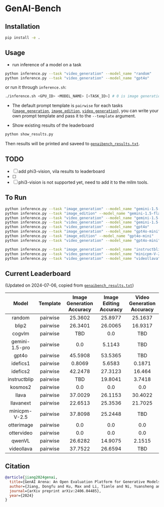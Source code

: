 # GenAI-Bench
## Installation
```bash
pip install -e .
```

## Usage

- run inference of a model on a task
```bash
python inference.py --task "video_generation" --model_name "random"
python inference.py --task "video_generation" --model_name "gpt4o"
```

or run it through `inference.sh`:
```bash
./inference.sh <GPU_ID> <MODEL_NAME> [<TASK_ID>] # 0 is image generation, 1 is image edition, 2 is video generation 
```

- The default prompt template is `pairwise` for each tasks ([`image_generation`](./genaibench/templates/image_generation/pairwise.txt), [`image_edition`](./genaibench/templates/image_edition/pairwise.txt), [`video_generation`](./genaibench/templates/video_generation/pairwise.txt)), you can write your own prompt template and pass it to the `--template` argument.

- Show existing results of the leaderboard
```bash
python show_results.py
```
Then results will be printed and saveed to [`genaibench_results.txt`](./genaibench_results.txt).


## TODO
- [ ] add phi3-vision, vila results to leaderboard
- [ ]
- [ ] phi3-vision is not supported yet, need to add it to the mllm tools.

## To Run
```bash
python inference.py --task "image_generation" --model_name "gemini-1.5-flash"
python inference.py --task "image_edition" --model_name "gemini-1.5-flash"
python inference.py --task "video_generation" --model_name "gemini-1.5-flash"
python inference.py --task "video_generation" --model_name "gemini-1.5-pro"
python inference.py --task "video_generation" --model_name "gpt4o"
python inference.py --task "image_generation" --model_name "gpt4o-mini"
python inference.py --task "image_edition" --model_name "gpt4o-mini"
python inference.py --task "video_generation" --model_name "gpt4o-mini"

python inference.py --task "image_generation" --model_name "instructblip"
python inference.py --task "video_generation" --model_name "minicpm-V-2.5"
python inference.py --task "video_generation" --model_name "videollava"
```




## Current Leaderboard 
(Updated on 2024-07-06, copied from [`genaibench_results.txt`](./genaibench_results.txt))

|          Model          | Template | Image Generation Accuracy | Image Editing Accuracy | Video Generation Accuracy |
|:-----------------------:|:--------:|:-------------------------:|:----------------------:|:-------------------------:|
|          random         | pairwise |          25.3602          |        25.8977         |          25.1637          |
|          blip2          | pairwise |          26.3401          |        26.0065         |          16.9317          |
|          cogvlm         | pairwise |            TBD            |          0.0           |            TBD            |
|      gemini-1.5-pro     | pairwise |            0.0            |         5.1143         |            TBD            |
|          gpt4o          | pairwise |          45.5908          |        53.5365         |            TBD            |
|         idefics1        | pairwise |           0.8069          |         5.6583         |           0.1871          |
|         idefics2        | pairwise |          42.2478          |        27.3123         |           16.464          |
|       instructblip      | pairwise |            TBD            |        19.8041         |           3.7418          |
|         kosmos2         | pairwise |            0.0            |          0.0           |            0.0            |
|          llava          | pairwise |          37.0029          |        26.1153         |          30.4022          |
|        llavanext        | pairwise |          22.6513          |        25.3536         |          21.7025          |
|      minicpm-V-2.5      | pairwise |          37.8098          |        25.2448         |            TBD            |
|        otterimage       | pairwise |            0.0            |          0.0           |            0.0            |
|        ottervideo       | pairwise |            0.0            |          0.0           |            0.0            |
|          qwenVL         | pairwise |          26.6282          |        14.9075         |           2.1515          |
|        videollava       | pairwise |          37.7522          |        26.6594         |            TBD            |










## Citation
```bibtex
@article{jiang2024genai,
  title={GenAI Arena: An Open Evaluation Platform for Generative Models},
  author={Jiang, Dongfu and Ku, Max and Li, Tianle and Ni, Yuansheng and Sun, Shizhuo and Fan, Rongqi and Chen, Wenhu},
  journal={arXiv preprint arXiv:2406.04485},
  year={2024}
}
```